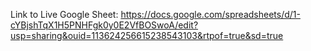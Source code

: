 Link to Live Google Sheet:
https://docs.google.com/spreadsheets/d/1-cYBjshTqX1H5PNHFgk0y0E2VfBOSwoA/edit?usp=sharing&ouid=113624256615238543103&rtpof=true&sd=true
